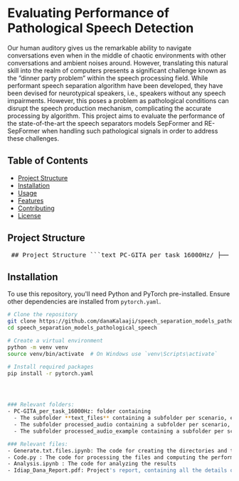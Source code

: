 
# Evaluating Performance of Pathological Speech Detection 

Our human auditory gives us the remarkable ability to navigate conversations even when in the middle of chaotic environments with other conversations and ambient noises around. However, translating this natural skill into the realm of computers presents a significant challenge known as the ”dinner party problem” within the speech processing field. While performant speech separation algorithm have been developed, they have been devised for neurotypical speakers, i.e., speakers without any speech impairments. However, this poses a problem as pathological conditions can disrupt the speech production mechanism, complicating the accurate processing by algorithm. This project aims to evaluate the performance of the state-of-the-art the speech separators models SepFormer and RE-SepFormer when handling such pathological signals in order to address these challenges.

## Table of Contents
- [Project Structure](#project-structure)
- [Installation](#installation)
- [Usage](#usage)
- [Features](#features)
- [Contributing](#contributing)
- [License](#license)

## Project Structure
<pre> ## Project Structure ```text PC-GITA_per_task_16000Hz/ ├── text_files/ # Per-scenario text files with all audio combinations and corresponding alpha, beta, SNR, and duration values ├── processed_audio/ # Per-scenario text files where each line corresponds to the two audio processed along with the SI-SDR of the mix audio before and after going through Sepformer and through ReSepformer ├── processed_audio_example/ # Example files for 3 audio pairs per scenario, with corresponding audio signals before/after separation ├── Generate.txt.files.ipynb # Code for creating directories, downsampling, and assigning SNR, alpha, beta, and duration ├── Code.py # Code for processing files and computing performance ├── Analysis.ipynb # Code for analyzing results └── Idiap_Dana_Report.pdf # Project report with details and results ``` </pre>

## Installation

To use this repository, you'll need Python and PyTorch pre-installed. Ensure other dependencies are installed from `pytorch.yaml`.

```bash
# Clone the repository
git clone https://github.com/danaKalaaji/speech_separation_models_pathological_speech.git
cd speech_separation_models_pathological_speech

# Create a virtual environment
python -m venv venv
source venv/bin/activate  # On Windows use `venv\Scripts\activate`

# Install required packages
pip install -r pytorch.yaml




### Relevant folders:
- PC-GITA_per_task_16000Hz: folder containing
  - The subfolder **text_files** containing a subfolder per scenario, each containing all the possible combination of audio along with the values of alpha, beta, SNR, and duration
  - The subfolder processed_audio containing a subfolder per scenario, each containing a text file where each line corresponds to the two audio processed along with the SI-SDR of the the mix audio before and after going through Sepformer and through ReSepformer
  - The subfolder processed_audio_example containing a subfolder per scenario, each containing the processed data text files for three audios pairs per scenarios along with the audio signals before and after separation

### Relevant files:
- Generate.txt.files.ipynb: The code for creating the directories and text files, downsampling the dataset, and updating the text files with random values of SNR for each audio combination and the corresponding values of alpha, beta and duration
- Code.py : The code for processing the files and computing the performance
- Analysis.ipynb : The code for analyzing the results
- Idiap_Dana_Report.pdf: Project's report, containing all the details of the process
